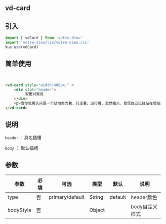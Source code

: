 ## vd-card

## 引入

```js
import { vdCard } from 'votre-dieu'
import 'votre-dieu/lib/votre-dieu.css'
Vue.use(vdCard)
```

## 简单使用
<br />

<vd-card style="width:400px;" >
<template>
    <div slot="header">
         安墨对我说
    </div>
    <p>当你低着头只是一个劲地努力着，行走着，进行走着，进行着，忽然抬头，发现自己已经站在曾经想要站着的位置了</p>
</template>
</vd-card>


```html
<vd-card style="width:400px;" >
    <div slot="header">
         安墨对我说
    </div>
    <p>当你低着头只是一个劲地努力着，行走着，进行着，忽然抬头，发现自己已经站在曾经想要站着的位置了</p>
</vd-card>
```


## 说明

`header` ：具名插槽

`body` ： 默认插槽

## 参数

| 参数      | 必填 | 可选            | 类型   | 默认    | 说明           |
| --------- | ---- | --------------- | ------ | ------- | -------------- |
| type      | 否   | primary/default | String | default | header颜色     |
| bodyStyle | 否   |                 | Object |         | body自定义样式 |
